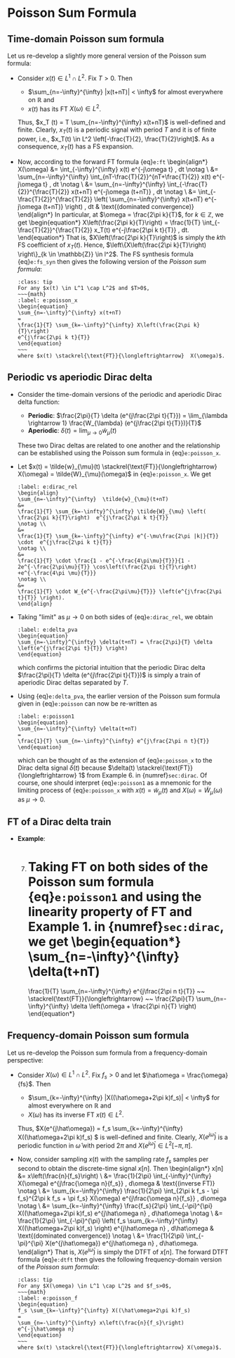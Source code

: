 # Poisson Sum Formula

## Time-domain Poisson sum formula
Let us re-develop a slightly more general version of the Poisson sum
formula:
* Consider $x(t) \in L^1 \cap L^2$. Fix $T>0$. Then
  - $\sum_{n=-\infty}^{\infty} |x(t+nT)| < \infty$ for almost
    everywhere on $\mathbb{R}$ and
  - $x(t)$ has its FT $X(\omega) \in L^2$.
  
  Thus, $x_T (t) = T \sum_{n=-\infty}^{\infty} x(t+nT)$ is
  well-defined and finite. Clearly, $x_T(t)$ is a periodic signal with
  period $T$ and it is of finite power, i.e., $x_T(t) \in
  L^2 \left[-\frac{T}{2}, \frac{T}{2}\right]$. As a consequence, $x_T
  (t)$ has a FS expansion.

* Now, according to the forward FT formula {eq}`e:ft` 
  \begin{align*}
  X(\omega)
  &=
  \int_{-\infty}^{\infty} x(t) e^{-j\omega t} \, dt
  \notag \\
  &= 
  \sum_{n=-\infty}^{\infty} \int_{nT-\frac{T}{2}}^{nT+\frac{T}{2}}
  x(t) e^{-j\omega t} \, dt
  \notag \\
  &=
  \sum_{n=-\infty}^{\infty} \int_{-\frac{T}{2}}^{\frac{T}{2}}
  x(t+nT) e^{-j\omega (t+nT)} \, dt
  \notag \\
  &=
  \int_{-\frac{T}{2}}^{\frac{T}{2}} \left( \sum_{n=-\infty}^{\infty} 
  x(t+nT) e^{-j\omega (t+nT)} \right) \, dt
  & \text{(dominated convergence)}
  \end{align*}
  In particular, at $\omega = \frac{2\pi k}{T}$, for $k \in \mathbb{Z}$,
  we get
  \begin{equation*}
  X\left(\frac{2\pi k}{T}\right)
  = \frac{1}{T} \int_{-\frac{T}{2}}^{\frac{T}{2}} x_T(t) 
  e^{-j\frac{2\pi k t}{T}} \, dt.
  \end{equation*}
  That is, $X\left(\frac{2\pi k}{T}\right)$ is simply the $k$th FS coefficient
  of $x_T(t)$.  Hence, 
  $\left\{X\left(\frac{2\pi k}{T}\right) \right\}_{k \in \mathbb{Z}} \in l^2$. 
  The FS synthesis formula {eq}`e:fs_syn` then gives the following version
  of the *Poisson sum formula*:
  ```{admonition} (Time-domain) Poisson Sum Formula
  :class: tip
  For any $x(t) \in L^1 \cap L^2$ and $T>0$,
  ~~~{math}
  :label: e:poisson_x
  \begin{equation}
  \sum_{n=-\infty}^{\infty} x(t+nT)
  = 
  \frac{1}{T} \sum_{k=-\infty}^{\infty} X\left(\frac{2\pi k}{T}\right) 
  e^{j\frac{2\pi k t}{T}} 
  \end{equation}
  ~~~
  where $x(t) \stackrel{\text{FT}}{\longleftrightarrow}  X(\omega)$.
  ```

## Periodic vs aperiodic Dirac delta
* Consider the time-domain versions of the periodic and aperiodic
  Dirac delta function:
  - **Periodic**: 
    $\frac{2\pi}{T} \delta (e^{j\frac{2\pi t}{T}})
    = \lim_{\lambda \rightarrow 1} \frac{W_{\lambda} 
    (e^{j\frac{2\pi t}{T}})}{T}$
  - **Aperiodic**:
    $\delta(t) = \lim_{\mu \rightarrow 0} \tilde{w}_{\mu}(t)$
  
  These two Dirac deltas are related to one another and the
  relationship can be established using the Poisson sum formula in
  {eq}`e:poisson_x`.

* Let $x(t) = \tilde{w}_{\mu}(t)
  \stackrel{\text{FT}}{\longleftrightarrow} X(\omega) =
  \tilde{W}_{\mu}(\omega)$ in {eq}`e:poisson_x`. We get
  ```{math} 
  :label: e:dirac_rel
  \begin{align}
  \sum_{n=-\infty}^{\infty}  \tilde{w}_{\mu}(t+nT)
  &=
  \frac{1}{T} \sum_{k=-\infty}^{\infty} \tilde{W}_{\mu} \left(
  \frac{2\pi k}{T}\right)  e^{j\frac{2\pi k t}{T}}
  \notag \\
  &=
  \frac{1}{T} \sum_{k=-\infty}^{\infty} e^{-\mu\frac{2\pi |k|}{T}} 
  \cdot  e^{j\frac{2\pi k t}{T}}
  \notag \\
  &=
  \frac{1}{T} \cdot \frac{1 - e^{-\frac{4\pi\mu}{T}}}{1 - 
  2e^{-\frac{2\pi\mu}{T}} \cos\left(\frac{2\pi t}{T}\right) 
  +e^{-\frac{4\pi \mu}{T}}} 
  \notag \\
  &=
  \frac{1}{T} \cdot W_{e^{-\frac{2\pi\mu}{T}}} \left(e^{j\frac{2\pi
  t}{T}} \right). 
  \end{align}
  ```
* Taking "limit" as $\mu \rightarrow 0$ on both sides of {eq}`e:dirac_rel`, 
  we obtain
  ```{math}
  :label: e:delta_pva
  \begin{equation}
  \sum_{n=-\infty}^{\infty} \delta(t+nT) = \frac{2\pi}{T} \delta
  \left(e^{j\frac{2\pi t}{T}} \right)
  \end{equation}
  ```
  which confirms the pictorial intuition that the periodic Dirac delta
  $\frac{2\pi}{T} \delta (e^{j\frac{2\pi t}{T}})$ is simply a train of
  aperiodic Dirac deltas separated by $T$.

* Using {eq}`e:delta_pva`, the earlier version of the Poisson sum
  formula given in {eq}`e:poisson` can now be re-written as
  ```{math}
  :label: e:poisson1
  \begin{equation}
  \sum_{n=-\infty}^{\infty} \delta(t+nT) 
  =
  \frac{1}{T} \sum_{n=-\infty}^{\infty} e^{j\frac{2\pi n t}{T}}
  \end{equation}
  ```
  which can be thought of as the extension of {eq}`e:poisson_x` to the
  Dirac delta signal $\delta(t)$ because $\delta(t) \stackrel{\text{FT}}{\longleftrightarrow} 1$
  from Example 6. in {numref}`sec:dirac`. Of course, one should
  interpret {eq}`e:poisson1` as a mnemonic for the limiting process of
  {eq}`e:poisson_x` with $x(t) = \tilde{w}_{\mu}(t)$ and $X(\omega) =
  \tilde{W}_{\mu}(\omega)$ as $\mu \rightarrow 0$.

## FT of a Dirac delta train
* **Example**:

    7. Taking FT on both sides of the Poisson sum formula {eq}`e:poisson1`
       and using the linearity property of FT and Example 1. in
       {numref}`sec:dirac`, we get
       \begin{equation*}
       \sum_{n=-\infty}^{\infty} \delta(t+nT) 
       =
       \frac{1}{T} \sum_{n=-\infty}^{\infty} e^{j\frac{2\pi n t}{T}}
       ~~ 
       \stackrel{\text{FT}}{\longleftrightarrow} 
       ~~
       \frac{2\pi}{T} \sum_{n=-\infty}^{\infty} \delta \left(\omega +
       \frac{2\pi n}{T} \right)
       \end{equation*}

## Frequency-domain Poisson sum formula
Let us re-develop the Poisson sum formula from a frequency-domain perspective:

* Consider $X(\omega) \in L^1 \cap L^2$. Fix $f_s>0$ and let
  $\hat\omega = \frac{\omega}{fs}$. Then
  - $\sum_{k=-\infty}^{\infty} |X((\hat\omega+2\pi k)f_s)| < \infty$ for almost
    everywhere on $\mathbb{R}$ and 
  - $X(\omega)$ has its inverse FT $x(t) \in L^2$.
  
  Thus, $X(e^{j\hat\omega}) = f_s \sum_{k=-\infty}^{\infty}
  X((\hat\omega+2\pi k)f_s) $ is well-defined and finite. Clearly,
  $X(e^{j\hat\omega})$ is a periodic function in $\hat\omega$ with
  period $2\pi$ and $X(e^{j\hat\omega}) \in L^2[-\pi,\pi]$. 

* Now, consider sampling $x(t)$ with the sampling rate $f_s$ samples
  per second to obtain the discrete-time signal $x[n]$. Then
  \begin{align*}
  x[n] 
  &= x\left(\frac{n}{f_s}\right)
  \\
  &=
  \frac{1}{2\pi} \int_{-\infty}^{\infty} X(\omega)  e^{j\frac{\omega n}{f_s}} \, d\omega
  & \text{(inverse FT)} 
  \notag \\
  &= 
  \sum_{k=-\infty}^{\infty} \frac{1}{2\pi}
  \int_{2\pi k f_s - \pi f_s}^{2\pi k f_s + \pi f_s}
  X(\omega)  e^{j\frac{\omega n}{f_s}} \, d\omega
  \notag \\
  &=
  \sum_{k=-\infty}^{\infty}  \frac{f_s}{2\pi} \int_{-\pi}^{\pi}
  X((\hat\omega+2\pi k)f_s) e^{j\hat\omega n} \, d\hat\omega
  \notag \\
  &=
  \frac{1}{2\pi} \int_{-\pi}^{\pi} \left( f_s \sum_{k=-\infty}^{\infty} 
  X((\hat\omega+2\pi k)f_s) \right) e^{j\hat\omega n} \, d\hat\omega
  & \text{(dominated convergence)}
  \notag \\
  &=
  \frac{1}{2\pi} \int_{-\pi}^{\pi} X(e^{j\hat\omega}) e^{j\hat\omega n} 
  \, d\hat\omega.
  \end{align*}
  That is, $X(e^{j\hat\omega})$ is simply the DTFT of $x[n]$. The forward DTFT
  formula {eq}`e:dtft` then gives the following frequency-domain version
  of the *Poisson sum formula*:
  ```{admonition} (Frequency-domain) Poisson Sum Formula
  :class: tip
  For any $X(\omega) \in L^1 \cap L^2$ and $f_s>0$,
  ~~~{math}
  :label: e:poisson_f
  \begin{equation}
  f_s \sum_{k=-\infty}^{\infty} X((\hat\omega+2\pi k)f_s) 
  = 
  \sum_{n=-\infty}^{\infty} x\left(\frac{n}{f_s}\right)
  e^{-j\hat\omega n} 
  \end{equation}
  ~~~
  where $x(t) \stackrel{\text{FT}}{\longleftrightarrow} X(\omega)$.
  ```
